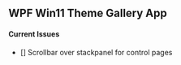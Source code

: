 ## WPF Win11 Theme Gallery App

#### Current Issues

- [] Scrollbar over stackpanel for control pages